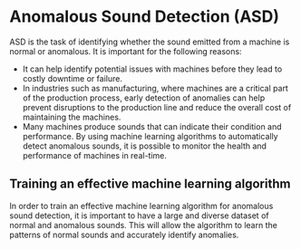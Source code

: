 # Anomalous Sound Detection (ASD)

ASD is the task of identifying whether the sound emitted from a machine is normal or anomalous. It is important for the following reasons:
- It can help identify potential issues with machines before they lead to costly downtime or failure.
- In industries such as manufacturing, where machines are a critical part of the production process, early detection of anomalies can help prevent disruptions to the production line and reduce the overall cost of maintaining the machines.
- Many machines produce sounds that can indicate their condition and performance. By using machine learning algorithms to automatically detect anomalous sounds, it is possible to monitor the health and performance of machines in real-time.

## Training an effective machine learning algorithm

In order to train an effective machine learning algorithm for anomalous sound detection, it is important to have a large and diverse dataset of normal and anomalous sounds. This will allow the algorithm to learn the patterns of normal sounds and accurately identify anomalies.
